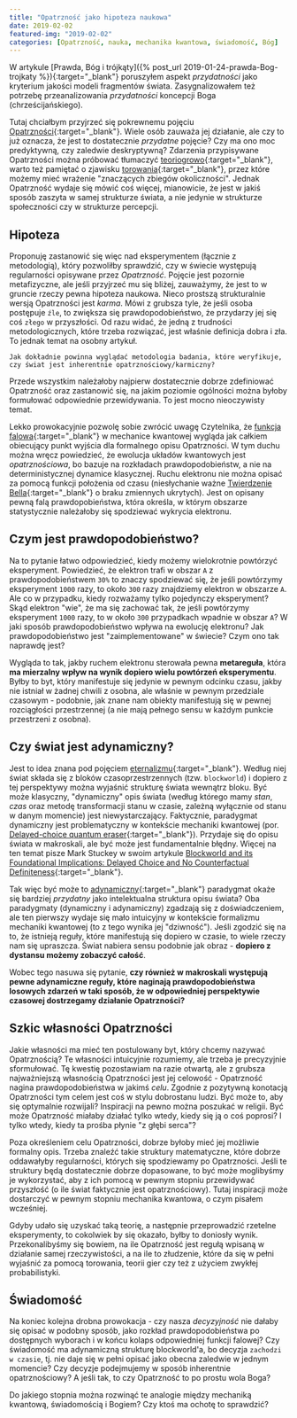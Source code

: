 ```yaml
---
title: "Opatrzność jako hipoteza naukowa"
date: 2019-02-02
featured-img: "2019-02-02"
categories: [Opatrzność, nauka, mechanika kwantowa, świadomość, Bóg]
---
```


W artykule [Prawda, Bóg i trójkąty]({% post_url 2019-01-24-prawda-Bog-trojkaty %}){:target="_blank"} poruszyłem aspekt *przydatności* jako kryterium jakości modeli fragmentów świata. Zasygnalizowałem też potrzebę przeanalizowania *przydatności* koncepcji Boga (chrześcijańskiego).

Tutaj chciałbym przyjrzeć się pokrewnemu pojęciu [Opatrzności][wiki-opatrznosc]{:target="_blank"}. Wiele osób zauważa jej działanie, ale czy to już oznacza, że jest to dostatecznie *przydatne* pojęcie? Czy ma ono moc predyktywną, czy zaledwie deskryptywną? Zdarzenia przypisywane Opatrzności można próbować tłumaczyć [teoriogrowo][plato-game_theory]{:target="_blank"}, warto też pamiętać o zjawisku [torowania][wiki-priming]{:target="_blank"}, przez które możemy mieć wrażenie "znaczących zbiegów okoliczności". Jednak Opatrzność wydaje się mówić coś więcej, mianowicie, że jest w jakiś sposób zaszyta w samej strukturze świata, a nie jedynie w strukturze społeczności czy w strukturze percepcji. 

## Hipoteza

Proponuję zastanowić się więc nad eksperymentem (łącznie z metodologią), który pozwoliłby sprawdzić, czy w świecie występują regularności opisywane przez *Opatrzność*. Pojęcie jest pozornie metafizyczne, ale jeśli przyjrzeć mu się bliżej, zauważymy, że jest to w gruncie rzeczy pewna hipoteza naukowa. Nieco prostszą strukturalnie wersją Opatrzności jest *karma*. Mówi z grubsza tyle, że jeśli osoba postępuje ``źle``, to zwiększa się prawdopodobieństwo, że przydarzy jej się coś ``złego`` w przyszłości. Od razu widać, że jedną z trudności metodologicznych, które trzeba rozwiązać, jest właśnie definicja dobra i zła. To jednak temat na osobny artykuł. 

``Jak dokładnie powinna wyglądać metodologia badania, które weryfikuje, czy świat jest inherentnie opatrznościowy/karmiczny?``

Przede wszystkim należałoby najpierw dostatecznie dobrze zdefiniować Opatrzność oraz zastanowić się, na jakim poziomie ogólności można byłoby formułować odpowiednie przewidywania. To jest mocno nieoczywisty temat. 

Lekko prowokacyjnie pozwolę sobie zwrócić uwagę Czytelnika, że [funkcja falowa][wiki-wave_function]{:target="_blank"} w mechanice kwantowej wygląda jak całkiem obiecujący punkt wyjścia dla formalnego opisu Opatrzności. W tym duchu można wręcz powiedzieć, że ewolucja układów kwantowych jest *opatrznościowa*, bo bazuje na rozkładach prawdopodobieństw, a nie na deterministycznej dynamice klasycznej. Ruchu elektronu nie można opisać za pomocą funkcji położenia od czasu (niesłychanie ważne [Twierdzenie Bella][wiki-bell_theorem]{:target="_blank"} o braku zmiennych ukrytych). Jest on opisany pewną falą prawdopobieństwa, która określa, w którym obszarze statystycznie należałoby się spodziewać wykrycia elektronu.

## Czym jest prawdopodobieństwo? 

Na to pytanie łatwo odpowiedzieć, kiedy możemy wielokrotnie powtórzyć eksperyment. Powiedzieć, że elektron trafi w obszar ``A`` z prawdopodobieństwem ``30%`` to znaczy spodziewać się, że jeśli powtórzymy eksperyment ``1000`` razy, to około ``300`` razy znajdziemy elektron w obszarze ``A``. Ale co w przypadku, kiedy rozważamy tylko pojedynczy eksperyment? Skąd elektron "wie", że ma się zachować tak, że jeśli powtórzymy eksperyment ``1000`` razy, to w około ``300`` przypadkach wpadnie w obszar ``A``? W jaki sposób prawdopodobieństwo wpływa na ewolucję elektronu? Jak prawdopodobieństwo jest "zaimplementowane" w świecie? Czym ono tak naprawdę jest? 

Wygląda to tak, jakby ruchem elektronu sterowała pewna **metareguła**, która **ma mierzalny wpływ na wynik dopiero wielu powtórzeń eksperymentu**. Byłby to byt, który manifestuje się jedynie w pewnym odcinku czasu, jakby nie istniał w żadnej chwili z osobna, ale właśnie w pewnym przedziale czasowym - podobnie, jak znane nam obiekty manifestują się w pewnej rozciągłości przestrzennej (a nie mają pełnego sensu w każdym punkcie przestrzeni z osobna).

## Czy świat jest adynamiczny?

Jest to idea znana pod pojęciem [eternalizmu][wiki-eternalism]{:target="_blank"}. Według niej świat składa się z bloków czasoprzestrzennych (tzw. ``blockworld``) i dopiero z tej perspektywy można wyjaśnić strukturę świata wewnątrz bloku. Być może klasyczny, "dynamiczny" opis świata (według którego mamy *stan*, *czas* oraz metodę transformacji stanu w czasie, zależną wyłącznie od stanu w danym momencie) jest niewystarczający. Faktycznie, paradygmat dynamiczny jest problematyczny w kontekście mechaniki kwantowej (por. [Delayed-choice quantum eraser][wiki-delayed_choice]{:target="_blank"}). Przydaje się do opisu świata w makroskali, ale być może jest fundamentalnie błędny. Więcej na ten temat pisze Mark Stuckey w swoim artykule [Blockworld and its Foundational Implications: Delayed Choice and No Counterfactual Definiteness][phys-blockworld]{:target="_blank"}.

Tak więc być może to [adynamiczny][arxiv-adynamical]{:target="_blank"} paradygmat okaże się bardziej *przydatny* jako intelektualna struktura opisu świata? Oba paradygmaty (dynamiczny i adynamiczny) zgadzają się z doświadczeniem, ale ten pierwszy wydaje się mało intuicyjny w kontekście formalizmu mechaniki kwantowej (to z tego wynika jej "dziwność"). Jeśli zgodzić się na to, że istnieją reguły, które manifestują się dopiero w czasie, to wiele rzeczy nam się upraszcza. Świat nabiera sensu podobnie jak obraz - **dopiero z dystansu możemy zobaczyć całość**.

Wobec tego nasuwa się pytanie, **czy również w makroskali występują pewne adynamiczne reguły, które naginają prawdopodobieństwa losowych zdarzeń w taki sposób, że w odpowiedniej perspektywie czasowej dostrzegamy działanie Opatrzności?**

## Szkic własności Opatrzności

Jakie własności ma mieć ten postulowany byt, który chcemy nazywać Opatrznością? Te własności intuicyjnie rozumiemy, ale trzeba je precyzyjnie sformułować. Tę kwestię pozostawiam na razie otwartą, ale z grubsza najważniejszą własnością Opatrzności jest jej celowość - Opatrzność nagina prawdopodobieństwa w jakimś *celu*. Zgodnie z pozytywną konotacją Opatrzności tym celem jest coś w stylu dobrostanu ludzi. Być może to, aby się optymalnie rozwijali? Inspiracji na pewno można poszukać w religii. Być może Opatrzność miałaby działać tylko wtedy, kiedy się ją o coś poprosi? I tylko wtedy, kiedy ta prośba płynie "z głębi serca"?

Poza określeniem celu Opatrzności, dobrze byłoby mieć jej możliwie formalny opis. Trzeba znaleźć takie struktury matematyczne, które dobrze oddawałyby regularności, których się spodziewamy po Opatrzności. Jeśli te struktury będą dostatecznie dobrze dopasowane, to być może moglibyśmy je wykorzystać, aby z ich pomocą w pewnym stopniu przewidywać przyszłość (o ile świat faktycznie jest opatrznościowy). Tutaj inspiracji może dostarczyć w pewnym stopniu mechanika kwantowa, o czym pisałem wcześniej.

Gdyby udało się uzyskać taką teorię, a następnie przeprowadzić rzetelne eksperymenty, to cokolwiek by się okazało, byłby to doniosły wynik. Przekonalibyśmy się bowiem, na ile Opatrzność jest regułą wpisaną w działanie samej rzeczywistości, a na ile to złudzenie, które da się w pełni wyjaśnić za pomocą torowania, teorii gier czy też z użyciem zwykłej probabilistyki.

## Świadomość

Na koniec kolejna drobna prowokacja - czy nasza *decyzyjność* nie dałaby się opisać w podobny sposób, jako rozkład prawdopodobieństwa po dostępnych wyborach i w końcu kolaps odpowiedniej funkcji falowej? Czy świadomość ma adynamiczną strukturę blockworld'a, bo decyzja ``zachodzi w czasie``, tj. nie daje się w pełni opisać jako obecna zaledwie w jednym momencie? Czy decyzje podejmujemy w sposób inherentnie opatrznościowy? A jeśli tak, to czy Opatrzność to po prostu wola Boga? 

Do jakiego stopnia można rozwinąć te analogie między mechaniką kwantową, świadomością i Bogiem? Czy ktoś ma ochotę to sprawdzić?

[wiki-opatrznosc]: https://pl.wikipedia.org/wiki/Opatrzno%C5%9B%C4%87
[plato-game_theory]: https://plato.stanford.edu/entries/game-ethics/
[wiki-priming]: https://en.wikipedia.org/wiki/Priming_(psychology)
[wiki-wave_function]: https://en.wikipedia.org/wiki/Wave_function
[wiki-bell_theorem]: https://en.wikipedia.org/wiki/Bell%27s_theorem
[wiki-eternalism]: https://en.wikipedia.org/wiki/Eternalism_(philosophy_of_time)
[phys-blockworld]: https://www.physicsforums.com/insights/blockworld-foundational-implications-part-5-delayed-choice-no-counterfactual-definiteness/
[arxiv-adynamical]: https://arxiv.org/abs/0908.4348
[wiki-delayed_choice]: https://en.wikipedia.org/wiki/Delayed-choice_quantum_eraser